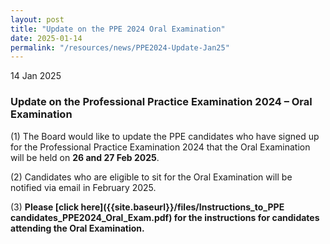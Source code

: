 ```yaml
---
layout: post
title: "Update on the PPE 2024 Oral Examination"
date: 2025-01-14
permalink: "/resources/news/PPE2024-Update-Jan25"
---
```

14 Jan 2025

### **Update on the Professional Practice Examination 2024 – Oral Examination**

(1) The Board would like to update the PPE candidates who have signed up for the Professional Practice Examination 2024 that the Oral Examination will be held on **26 and 27 Feb 2025**. <br/>

(2) Candidates who are eligible to sit for the Oral Examination will be notified via email in February 2025. <br/> 

(3) **Please [click here]({{site.baseurl}}/files/Instructions_to_PPE candidates_PPE2024_Oral_Exam.pdf) for the instructions for candidates attending the Oral Examination.** 
